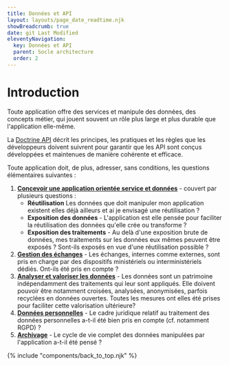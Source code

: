 ```yaml
---
title: Données et API
layout: layouts/page_date_readtime.njk
showBreadcrumb: true
date: git Last Modified
eleventyNavigation:
  key: Données et API
  parent: Socle architecture
  order: 2
---
```


# Introduction

Toute application offre des services et manipule des données, des concepts métier, qui jouent souvent un rôle plus large et plus durable que l'application elle-même. 

La [Doctrine API](../../2-donnees-et-api/3-strategie-api/sommaire/) décrit les principes, les pratiques et les règles que les développeurs doivent suivrent pour garantir que les API sont conçus développées et maintenues de manière cohérente et efficace.

Toute application doit, de plus, adresser, sans conditions, les questions élémentaires suivantes :

1. [**Concevoir une application orientée service et données**](../1-donnees-et-services/) - couvert par plusieurs questions :
   -  **Réutilisation** Les données que doit manipuler mon application existent elles déjà ailleurs et ai je envisagé une réutilisation ?
   -  **Exposition des données** - L'application est elle pensée pour faciliter la réutilisation des données qu'elle crée ou transforme ?
   -  **Exposition des traitements** - Au delà d'une exposition brute de données, mes traitements sur les données eux mêmes peuvent être exposés ? Sont-ils exposés en vue d'une réutilisation possible ?
1. [**Gestion des échanges**](../2-gestion-des-echanges/) - Les échanges, internes comme externes, sont pris en charge par des dispositifs ministériels ou interministériels dédiés. Ont-ils été pris en compte ?
2. [**Analyser et valoriser les données**](../4-analyser-et-valoriser-les-donnees/) - Les données sont un patrimoine indépendamment des traitements qui leur sont appliqués. Elle doivent pouvoir être notamment croisées, analysées, anonymisées, parfois recyclées en données ouvertes. Toutes les mesures ont elles été prises pour faciliter cette valorisation ultérieure?
3. [**Données personnelles**](../../../6-socle-de-securite/donnees-personnelles/) - Le cadre juridique relatif au traitement des données personnelles a-t-il été bien pris en compte (cf. notamment RGPD) ?
4. [**Archivage**](../6-cycle-de-vie/) - Le cycle de vie complet des données manipulées par l'application a-t-il été pensé ?


{% include "components/back_to_top.njk" %}
